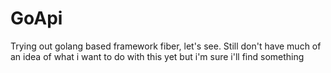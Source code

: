 # GoApi

Trying out golang based framework fiber, let's see. Still don't have much of an idea of what i want to do with this yet but i'm sure i'll find something
